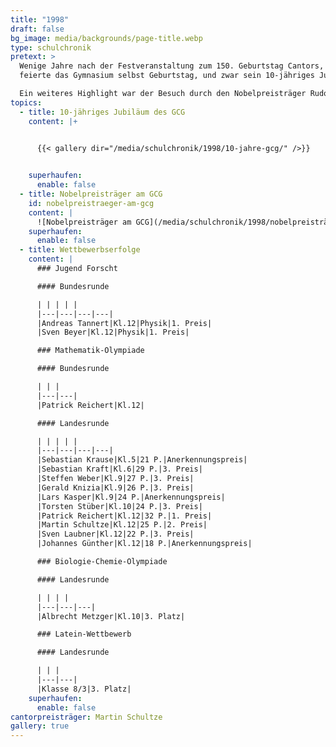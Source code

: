 ```yaml
---
title: "1998"
draft: false
bg_image: media/backgrounds/page-title.webp
type: schulchronik
pretext: >
  Wenige Jahre nach der Festveranstaltung zum 150. Geburtstag Cantors,
  feierte das Gymnasium selbst Geburtstag, und zwar sein 10-jähriges Jubiläum.

  Ein weiteres Highlight war der Besuch durch den Nobelpreisträger Rudolf Mößbauer im Bereich Physik. Die an de  Naturwissenschaften interessierten Cantorianer hatten somit die einmalige Gelegenheit mit dem Experimentalphysiker unter anderem über seine Entdeckungen in der Kernphysik sich zu unterhalten.
topics:
  - title: 10-jähriges Jubiläum des GCG
    content: |+
      

      {{< gallery dir="/media/schulchronik/1998/10-jahre-gcg/" />}}


    superhaufen:
      enable: false
  - title: Nobelpreisträger am GCG
    id: nobelpreistraeger-am-gcg
    content: |
      ![Nobelpreisträger am GCG](/media/schulchronik/1998/nobelpreisträger.webp)
    superhaufen:
      enable: false
  - title: Wettbewerbserfolge
    content: |
      ### Jugend Forscht

      #### Bundesrunde

      | | | | |
      |---|---|---|---|
      |Andreas Tannert|Kl.12|Physik|1. Preis|
      |Sven Beyer|Kl.12|Physik|1. Preis|

      ### Mathematik-Olympiade

      #### Bundesrunde

      | | |
      |---|---|
      |Patrick Reichert|Kl.12|

      #### Landesrunde

      | | | | |
      |---|---|---|---|
      |Sebastian Krause|Kl.5|21 P.|Anerkennungspreis|
      |Sebastian Kraft|Kl.6|29 P.|3. Preis|
      |Steffen Weber|Kl.9|27 P.|3. Preis|
      |Gerald Knizia|Kl.9|26 P.|3. Preis|
      |Lars Kasper|Kl.9|24 P.|Anerkennungspreis|
      |Torsten Stüber|Kl.10|24 P.|3. Preis|
      |Patrick Reichert|Kl.12|32 P.|1. Preis|
      |Martin Schultze|Kl.12|25 P.|2. Preis|
      |Sven Laubner|Kl.12|22 P.|3. Preis|
      |Johannes Günther|Kl.12|18 P.|Anerkennungspreis|

      ### Biologie-Chemie-Olympiade

      #### Landesrunde

      | | | |
      |---|---|---|
      |Albrecht Metzger|Kl.10|3. Platz|

      ### Latein-Wettbewerb

      #### Landesrunde

      | | |
      |---|---|
      |Klasse 8/3|3. Platz|
    superhaufen:
      enable: false
cantorpreisträger: Martin Schultze
gallery: true
---
```

